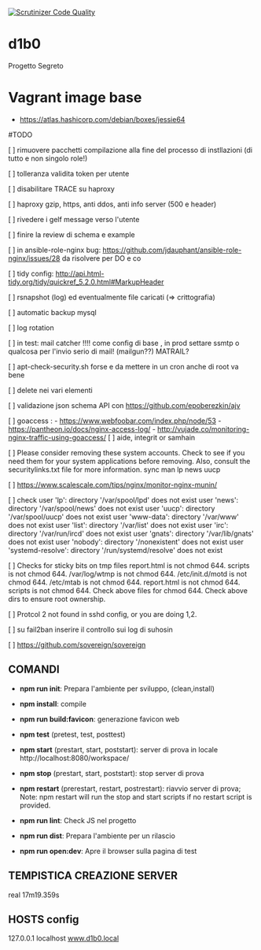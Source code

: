 [![Scrutinizer Code Quality](https://scrutinizer-ci.com/g/BitPrepared/d1b0/badges/quality-score.png?b=master)](https://scrutinizer-ci.com/g/BitPrepared/d1b0/?branch=master)

# d1b0
Progetto Segreto


# Vagrant image base

 * https://atlas.hashicorp.com/debian/boxes/jessie64


#TODO

[ ] rimuovere pacchetti compilazione alla fine del processo di instllazioni (di tutto e non singolo role!)

[ ] tolleranza validita token per utente

[ ] disabilitare TRACE su haproxy

[ ] haproxy gzip, https, anti ddos, anti info server (500 e header)

[ ] rivedere i gelf message verso l'utente

[ ] finire la review di schema e example

[ ] in ansible-role-nginx bug: https://github.com/jdauphant/ansible-role-nginx/issues/28 da risolvere per DO e co

[ ] tidy config: http://api.html-tidy.org/tidy/quickref_5.2.0.html#MarkupHeader

[ ] rsnapshot (log) ed eventualmente file caricati (=> crittografia)

[ ] automatic backup mysql

[ ] log rotation

[ ] in test: mail catcher !!!! come config di base , in prod settare ssmtp o qualcosa per l'invio serio di mail! (mailgun??) MATRAIL?

[ ] apt-check-security.sh forse e da mettere in un cron anche di root va bene

[ ] delete nei vari elementi

[ ] validazione json schema API con https://github.com/epoberezkin/ajv

[ ] goaccess :
      - https://www.webfoobar.com/index.php/node/53
      - https://pantheon.io/docs/nginx-access-log/
      - http://vujade.co/monitoring-nginx-traffic-using-goaccess/
[ ] aide, integrit or samhain

[ ] Please consider removing these system accounts.
Check to see if you need them for your system applications before removing.
Also, consult the securitylinks.txt file for more information.
  sync
  man
  lp
  news
  uucp

 [ ] https://www.scalescale.com/tips/nginx/monitor-nginx-munin/

[ ] check
        user 'lp': directory '/var/spool/lpd' does not exist
        user 'news': directory '/var/spool/news' does not exist
        user 'uucp': directory '/var/spool/uucp' does not exist
        user 'www-data': directory '/var/www' does not exist
        user 'list': directory '/var/list' does not exist
        user 'irc': directory '/var/run/ircd' does not exist
        user 'gnats': directory '/var/lib/gnats' does not exist
        user 'nobody': directory '/nonexistent' does not exist
        user 'systemd-resolve': directory '/run/systemd/resolve' does not exist

[ ] Checks for sticky bits on tmp files
      report.html is not chmod 644.
      scripts is not chmod 644.
      /var/log/wtmp is not chmod 644.
      /etc/init.d/motd is not chmod 644.
      /etc/mtab is not chmod 644.
      report.html is not chmod 644.
      scripts is not chmod 644.
      Check above files for chmod 644.
      Check above dirs to ensure root ownership.

[ ] Protcol 2 not found in sshd config, or you are doing 1,2.

[ ] su fail2ban inserire il controllo sui log di suhosin

[ ] https://github.com/sovereign/sovereign

## COMANDI

  * **npm run init**: Prepara l'ambiente per sviluppo, (clean,install)

  * **npm install**: compile

  * **npm run build:favicon**: generazione favicon web

  * **npm test** (pretest, test, posttest)

  * **npm start** (prestart, start, poststart): server di prova in locale http://localhost:8080/workspace/

  * **npm stop** (prestart, start, poststart): stop server di prova

  * **npm restart** (prerestart, restart, postrestart): riavvio server di prova; Note: npm restart will run the stop and start scripts if no restart script is provided.

  * **npm run lint**: Check JS nel progetto

  * **npm run dist**: Prepara l'ambiente per un rilascio

  * **npm run open:dev**: Apre il browser sulla pagina di test


## TEMPISTICA CREAZIONE SERVER

  real	17m19.359s

## HOSTS config

127.0.0.1 localhost www.d1b0.local
